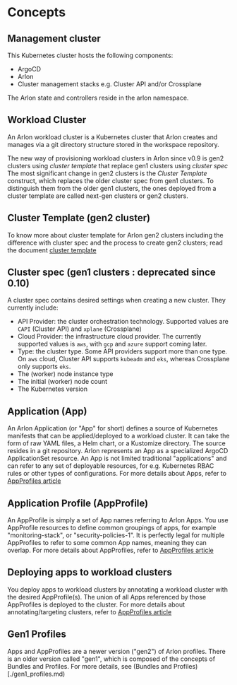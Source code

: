 # Concepts

## Management cluster

This Kubernetes cluster hosts the following components:

- ArgoCD
- Arlon
- Cluster management stacks e.g. Cluster API and/or Crossplane

The Arlon state and controllers reside in the arlon namespace.

## Workload Cluster

An Arlon workload cluster is a Kubernetes cluster
that Arlon creates and manages via a git directory structure stored in
the workspace repository.

The new way of provisioning workload clusters in Arlon since v0.9 is gen2 clusters using *cluster template* that replace gen1 clusters using *cluster spec*
The most significant change in gen2 clusters is the *Cluster Template* construct, which replaces the older cluster spec from gen1 clusters.
To distinguish them from the older gen1 clusters, the ones deployed from a cluster template are called next-gen clusters or gen2 clusters.

## Cluster Template (gen2 cluster)

To know more about cluster template for Arlon gen2 clusters including the difference
with cluster spec and the process to create gen2 clusters; read the document [cluster template](./clustertemplate.md)

## Cluster spec (gen1 clusters : deprecated since 0.10)

A cluster spec contains desired settings when creating a new cluster.
They currently include:

- API Provider: the cluster orchestration technology. Supported values are `CAPI` (Cluster API) and `xplane` (Crossplane)
- Cloud Provider: the infrastructure cloud provider. The currently supported values is `aws`, with `gcp` and `azure` support coming later.
- Type: the cluster type. Some API providers support more than one type. On `aws` cloud, Cluster API supports `kubeadm` and `eks`, whereas Crossplane only supports `eks`.
- The (worker) node instance type
- The initial (worker) node count
- The Kubernetes version

## Application (App)

An Arlon Application (or "App" for short) defines a source of Kubernetes
manifests that can be applied/deployed to a workload cluster. It can
take the form of raw YAML files, a Helm chart, or a Kustomize directory.
The source resides in a git repository.
Arlon represents an App as a specialized ArgoCD ApplicationSet resource.
An App is not limited traditional "applications" and can refer to any set of
deployable resources, for e.g. Kubernetes RBAC rules or other types
of configurations.
For more details about Apps, refer to [AppProfiles article](./appprofiles.md)

## Application Profile (AppProfile)

An AppProfile is simply a set of App names referring to Arlon Apps.
You use AppProfile resources to define common groupings of apps, for example
"monitoring-stack", or "security-policies-1".
It is perfectly legal for multiple AppProfiles to refer to some common App names,
meaning they can overlap.
For more details about AppProfiles, refer to [AppProfiles article](./appprofiles.md)

## Deploying apps to workload clusters

You deploy apps to workload clusters by annotating a workload cluster
with the desired AppProfile(s). The union of all Apps referenced by those
AppProfiles is deployed to the cluster.
For more details about annotating/targeting clusters,
refer to [AppProfiles article](./appprofiles.md)

## Gen1 Profiles

Apps and AppProfiles are a newer version ("gen2") of Arlon profiles.
There is an older version called "gen1", which is composed of the concepts
of Bundles and Profiles. For more details, see (Bundles and Profiles)[./gen1_profiles.md)
